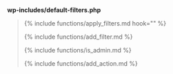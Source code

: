 <p><b>wp-includes/default-filters.php</b></p>

<blockquote>

{% include functions/apply_filters.md hook="" %}

{% include functions/add_filter.md %}

{% include functions/is_admin.md %}

{% include functions/add_action.md %}

</blockquote>
